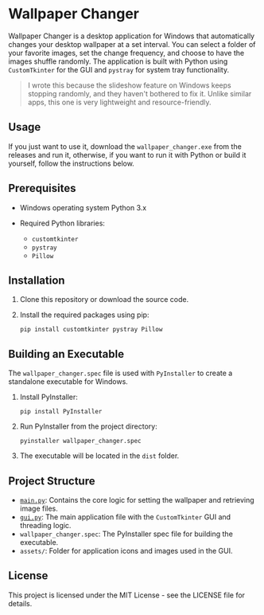 # Wallpaper Changer

Wallpaper Changer is a desktop application for Windows that automatically changes your desktop wallpaper at a set interval. You can select a folder of your favorite images, set the change frequency, and choose to have the images shuffle randomly. The application is built with Python using `CustomTkinter` for the GUI and `pystray` for system tray functionality.

> I wrote this because the slideshow feature on Windows keeps stopping randomly, and they haven't bothered to fix it. Unlike similar apps, this one is very lightweight and resource-friendly.

## Usage

If you just want to use it, download the `wallpaper_changer.exe` from the releases and run it, otherwise, if you want to run it with Python or build it yourself, follow the instructions below.

## Prerequisites

-  Windows operating system 
Python 3.x 
- Required Python libraries:
    
    - `customtkinter`
    - `pystray`
    - `Pillow`
        

## Installation

1. Clone this repository or download the source code.
2. Install the required packages using pip:
    
    ```shell
    pip install customtkinter pystray Pillow
    ```

## Building an Executable

The `wallpaper_changer.spec` file is used with `PyInstaller` to create a standalone executable for Windows.

1. Install PyInstaller:
    
    ```shell
    pip install PyInstaller
    ```
2. Run PyInstaller from the project directory:
    ```shell
    pyinstaller wallpaper_changer.spec
    ```
3. The executable will be located in the `dist` folder.

## Project Structure

- [`main.py`](http://main.py): Contains the core logic for setting the wallpaper and retrieving image files.
- [`gui.py`](http://gui.py): The main application file with the `CustomTkinter` GUI and threading logic.
- `wallpaper_changer.spec`: The PyInstaller spec file for building the executable.
- `assets/`: Folder for application icons and images used in the GUI.

## License

This project is licensed under the MIT License - see the LICENSE file for details.

